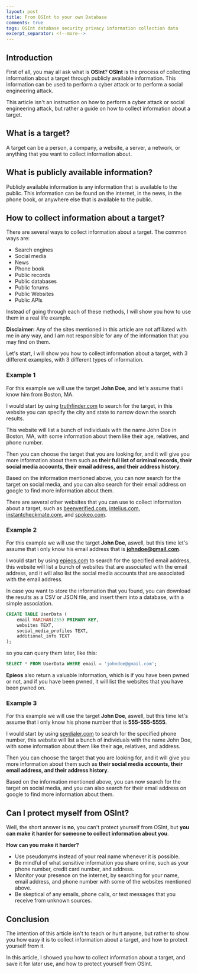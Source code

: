 ```yaml
---
layout: post
title: From OSInt to your own Database
comments: true
tags: OSInt database security privacy information collection data
excerpt_separator: <!--more-->
---
```


## Introduction
First of all, you may all ask what is <b>OSInt</b>? <b>OSInt</b> is the process of collecting information about a target through publicly available information. 
This information can be used to perform a cyber attack or to perform a social engineering attack.

This article isn't an instruction on how to perform a cyber attack or social engineering attack, but rather a guide on how to collect information about a target.

## What is a target?
A target can be a person, a company, a website, a server, a network, or anything that you want to collect information about.

## What is publicly available information?
Publicly available information is any information that is available to the public. This information can be found on the internet, in the news, in the phone book, or anywhere else that is available to the public.

## How to collect information about a target?
There are several ways to collect information about a target. 
The common ways are:
- Search engines
- Social media
- News
- Phone book
- Public records
- Public databases
- Public forums
- Public Websites
- Public APIs

Instead of going through each of these methods, I will show you how to use them in a real life example.

<b>Disclaimer:</b> Any of the sites mentioned in this article are not affiliated with me in any way, and I am not responsible for any of the information that you may find on them.


Let's start, I will show you how to collect information about a target, with 3 different examples, with 3 different types of information.

### Example 1
For this example we will use the target <b>John Doe</b>, and let's assume that i know him from Boston, MA.

I would start by using <a href="truthfinder.com">truthfinder.com</a> to search for the target, in this website you can specify the city and state to narrow down the search results.

This website will list a bunch of individuals with the name John Doe in Boston, MA, with some information about them like their age, relatives, and phone number.

Then you can choose the target that you are looking for, and it will give you more information about them such as <b>their full  list of criminal records, their social media accounts, their email address, and their address history</b>.

Based on the information mentioned above, you can now search for the target on social media, and you can also search for their email address on google to find more information about them.

There are several other websites that you can use to collect information about a target, such as <a href="https://www.beenverified.com/">beenverified.com</a>, <a href="https://www.intelius.com/">intelius.com</a>, <a href="https://www.instantcheckmate.com/">instantcheckmate.com</a>, and <a href="https://www.spokeo.com/">spokeo.com</a>.


### Example 2

For this example we will use the target <b>John Doe</b>, aswell, but this time let's assume that i only know his email address that is <b>johndoe@gmail.com</b>.

I would start by using <a href="https://www.epieos.com/">epieos.com</a> to search for the specified email address, this website will list a bunch of websites that are associated with the email address, and it will also list the social media accounts that are associated with the email address.

In case you want to store the information that you found, you can download the results as a CSV or JSON file, and insert them into a database, with a simple association.

```sql
CREATE TABLE UserData (
    email VARCHAR(255) PRIMARY KEY,
    websites TEXT,
    social_media_profiles TEXT,
    additional_info TEXT
);
```
so you can query them later, like this:

```sql
SELECT * FROM UserData WHERE email = 'johndoe@gmail.com';
```

<b>Epieos</b> also return a valuable information, which is if you have been pwned or not, and if you have been pwned, it will list the websites that you have been pwned on.



### Example 3

For this example we will use the target <b>John Doe</b>, aswell, but this time let's assume that i only know his phone number that is <b>555-555-5555</b>.

I would start by using <a href="https://www.spydialer.com/">spydialer.com</a> to search for the specified phone number, this website will list a bunch of individuals with the name John Doe, with some information about them like their age, relatives, and address.

Then you can choose the target that you are looking for, and it will give you more information about them such as <b>their social media accounts, their email address, and their address history</b>.

Based on the information mentioned above, you can now search for the target on social media, and you can also search for their email address on google to find more information about them.


## Can I protect myself from OSInt?
Well, the short answer is <b>no</b>, you can't protect yourself from OSInt, but <b>you can make it harder for someone to collect information about you</b>.

<b>How can you make it harder?</b> 
- Use pseudonyms instead of your real name whenever it is possible.
- Be mindful of what sensitive information you share online, such as your phone number, credit card number, and address.
- Monitor your presence on the internet, by searching for your name, email address, and phone number with some of the websites mentioned above.
- Be skeptical of any emails, phone calls, or text messages that you receive from unknown sources.

## Conclusion

The intention of this article isn't to teach or hurt anyone, but rather to show you how easy it is to collect information about a target, and how to protect yourself from it.

In this article, I showed you how to collect information about a target, and save it for later use, and how to protect yourself from OSInt.